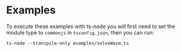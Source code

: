 # Examples

To execute these examples with ts-node you will first need to set the module type to `commonjs` in `tsconfig.json`, then you can run:

```
ts-node --transpile-only examples/solveWasm.ts
```
